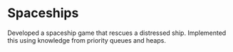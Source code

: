 # Spaceships

Developed a spaceship game that rescues a distressed ship. Implemented this using knowledge from priority queues and heaps.
